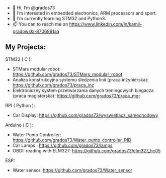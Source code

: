 - 👋 Hi, I’m @grados73
- 👀 I’m interested in embedded electronics, ARM processors and sport.
- 🌱 I’m currently learning STM32 and Python3.
- 📫 You can to reach me on https://www.linkedin.com/in/kamil-gradowski-8706991aa

## My Projects:

 STM32 ( C ):
- STMars modular robot: https://github.com/grados73/STMars_modular_robot
- Analiza konstrukcyjna systemu śledzenia linii (praca inżynierska): https://github.com/grados73/praca_inz
- Elektroniczny system przetwarzania danych treningowych biegacza (praca magisterska): https://github.com/grados73/praca_mgr

 RPI ( Python ):
- Car Display: https://github.com/grados73/wyswietlacz_samochodowy

 Arduino ( C ):
- Water Pump Controller: https://github.com/grados73/Water_pump_controller_PID
- Car Lamps : https://github.com/grados73/lamps
- OBDII reading with ELM327: https://github.com/grados73/elm327_hc05


 ESP:
- Water sensor: https://github.com/grados73/Water_sensor 

